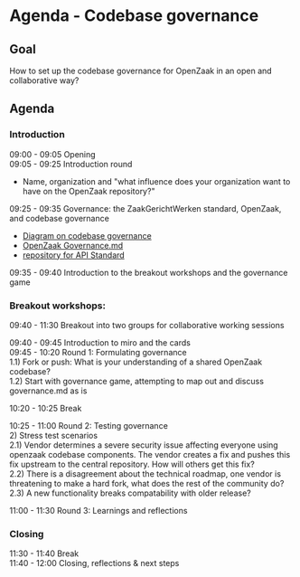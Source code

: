 # Agenda - Codebase governance 

## Goal

How to set up the codebase governance for OpenZaak in an open and collaborative way?

## Agenda

### Introduction

09:00 - 09:05 Opening  
09:05 - 09:25 Introduction round  
* Name, organization and "what influence does your organization want to have on the OpenZaak repository?"

09:25 - 09:35 Governance: the ZaakGerichtWerken standard, OpenZaak, and codebase governance
 * [Diagram on codebase governance](https://github.com/publiccodenet/about/blob/8fec62d3b47610b38ee7c713d34955b5a1f9f19c/activities/codebase-stewardship/supporting-governance/index.md)
 * [OpenZaak Governance.md](https://github.com/open-zaak/open-zaak/blob/34c8cb4c37c9995e67c960082d8edc65f03f4286/GOVERNANCE.md)
 * [repository for API Standard](https://github.com/VNG-Realisatie/gemma-zaken)
  
09:35 - 09:40 Introduction to the breakout workshops and the governance game 

### Breakout workshops:

09:40 - 11:30 Breakout into two groups for collaborative working sessions  

  09:40 - 09:45 Introduction to miro and the cards  
  09:45 - 10:20 Round 1: Formulating governance  
        1.1) Fork or push: What is your understanding of a shared OpenZaak codebase?  
        1.2) Start with governance game, attempting to map out and discuss governance.md as is
    
  10:20 - 10:25 Break  
    
  10:25 - 11:00 Round 2: Testing governance  
      2) Stress test scenarios  
          2.1) Vendor determines a severe security issue affecting everyone using openzaak codebase components. The vendor creates a fix and pushes this fix upstream to the central repository. How will others get this fix?  
          2.2) There is a disagreement about the technical roadmap, one vendor is threatening to make a hard fork, what does the rest of the community do?  
          2.3) A new functionality breaks compatability with older release?  
          
  11:00 - 11:30 Round 3: Learnings and reflections

### Closing

11:30 - 11:40 Break  
11:40 - 12:00 Closing, reflections & next steps  
